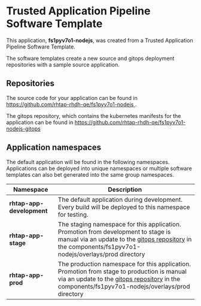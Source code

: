 # Trusted Application Pipeline Software Template

This application, **fs1pyv7o1-nodejs**, was created from a Trusted Application Pipeline Software Template.

The software templates create a new source and gitops deployment repositories with a sample source application. 

## Repositories

The source code for your application can be found in [https://github.com/rhtap-rhdh-qe/fs1pyv7o1-nodejs ](https://github.com/rhtap-rhdh-qe/fs1pyv7o1-nodejs ).
 
The gitops repository, which contains the kubernetes manifests for the application can be found in 
[https://github.com/rhtap-rhdh-qe/fs1pyv7o1-nodejs-gitops ](https://github.com/rhtap-rhdh-qe/fs1pyv7o1-nodejs-gitops ) 

## Application namespaces 

The default application will be found in the following namespaces. Applications can be deployed into unique namespaces or multiple software templates can also bet generated into the same group namespaces.  

|  Namespace   |  Description   |  
| -------- | -------- |   
| **rhtap-app-development** | The default application during development. Every build will be deployed to this namespace for testing. | 
| **rhtap-app-stage** | The staging namespace for this application. Promotion from development to stage is manual via an update to the [gitops repository](https://github.com/rhtap-rhdh-qe/fs1pyv7o1-nodejs-gitops ) in the components/fs1pyv7o1-nodejs/overlays/prod directory |  
| **rhtap-app-prod** | The production namespace for this application. Promotion from stage to production is manual via an update to the [gitops repository](https://github.com/rhtap-rhdh-qe/fs1pyv7o1-nodejs-gitops ) in the components/fs1pyv7o1-nodejs/overlays/prod directory | 